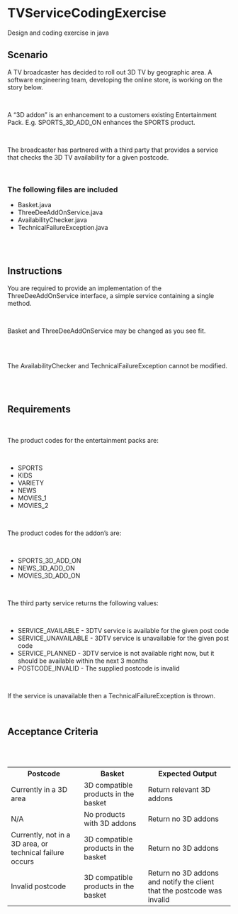 TVServiceCodingExercise
=======================

Design and coding exercise in java


<h2>Scenario</h2>
<p>A TV broadcaster has decided to roll out 3D TV by geographic area. A software engineering team, developing the online store, is working on the story below.</p><br/>
<p>A “3D addon” is an enhancement to a customers existing Entertainment Pack. E.g. SPORTS_3D_ADD_ON enhances the SPORTS product.</p><br/>
<p>The broadcaster has partnered with a third party that provides a service that checks the 3D TV availability for a given postcode.</p><br/>

<h3>The following files are included</h3>
<ul>
<li>Basket.java</li>
<li>ThreeDeeAddOnService.java</li>
<li>AvailabilityChecker.java</li>
<li>TechnicalFailureException.java</li>
</ul>
<br/><br/>
<h2>Instructions</h2>
<p>You are required to provide an implementation of the ThreeDeeAddOnService interface, a simple service containing a single method.</p><br/>
<p>Basket and ThreeDeeAddOnService may be changed as you see fit.</p><br/><br/>
<p>The AvailabilityChecker and TechnicalFailureException cannot be modified.</p><br/><br/>

<h2>Requirements</h2><br/>
<p>The product codes for the entertainment packs are:</p><br/>
<ul>
<li>SPORTS</li>
<li>KIDS</li>
<li>VARIETY</li>
<li>NEWS</li>
<li>MOVIES_1</li>
<li>MOVIES_2</li>
</ul>
<br/>
<p>The product codes for the addon’s are:</p><br/>
<ul>
<li>SPORTS_3D_ADD_ON</li>
<li>NEWS_3D_ADD_ON</li>
<li>MOVIES_3D_ADD_ON</li>
</ul>
<br/>
<p>The third party service returns the following values:</p><br/>
<ul>
<li>SERVICE_AVAILABLE - 3DTV service is available for the given post code</li>
<li>SERVICE_UNAVAILABLE - 3DTV service is unavailable for the given post code</li>
<li>SERVICE_PLANNED - 3DTV service is not available right now, but it should be available within the next 3 months</li>
<li>POSTCODE_INVALID - The supplied postcode is invalid</li>
</ul>
<br>
<p>If the service is unavailable then a TechnicalFailureException is thrown.</p><br/>

<h2>Acceptance Criteria</h2><br/>
<table>
<tr>
<th>Postcode</th>
<th>Basket</th>
<th>Expected Output</th>
</tr>
<tr>
<td>Currently in a 3D area</td>
<td>3D compatible products in the basket</td>
<td>Return relevant 3D addons</td>
</tr>
<tr>
<td>N/A</td>
<td>No products with 3D addons</td>
<td>Return no 3D addons</td>
</tr>
<tr>
<td>Currently, not in a 3D area, or technical failure occurs</td>
<td>3D compatible products in the basket</td>
<td>Return no 3D addons</td>
</tr>
<tr>
<td>Invalid postcode
<td>3D compatible products in the basket</td>
<td>Return no 3D addons and notify the client that the postcode was invalid</td>
</tr>
<br>
